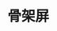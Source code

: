 <!--
 * @Author: Yu lin Liu
 * @Date: 2019-08-10 16:03:57
 * @Description: file content
 -->

# 骨架屏
